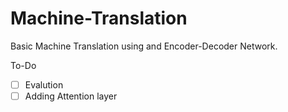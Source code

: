 # Machine-Translation

Basic Machine Translation using and Encoder-Decoder Network.

To-Do
- [ ] Evalution
- [ ] Adding Attention layer
